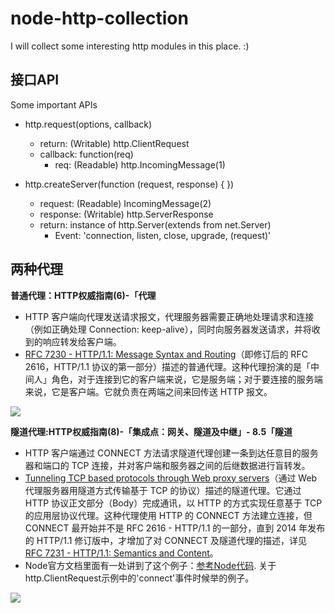 # node-http-collection
I will collect some interesting http modules in this place. :)


## 接口API
Some important APIs

- http.request(options, callback)
	- return: (Writable) http.ClientRequest
	- callback: function(req)
		- req: (Readable) http.IncomingMessage(1)

- http.createServer(function (request, response) { })
	- request: (Readable) IncomingMessage(2)
	- response: (Writable) http.ServerResponse
	- return: instance of http.Server(extends from net.Server) 
		- Event: 'connection, listen, close, upgrade, (request)'


## 两种代理

**普通代理：HTTP权威指南(6)-「代理**

- HTTP 客户端向代理发送请求报文，代理服务器需要正确地处理请求和连接（例如正确处理 Connection: keep-alive），同时向服务器发送请求，并将收到的响应转发给客户端。
- [RFC 7230 - HTTP/1.1: Message Syntax and Routing](http://tools.ietf.org/html/rfc7230)（即修订后的 RFC 2616，HTTP/1.1 协议的第一部分）描述的普通代理。这种代理扮演的是「中间人」角色，对于连接到它的客户端来说，它是服务端；对于要连接的服务端来说，它是客户端。它就负责在两端之间来回传送 HTTP 报文。

![](https://st.imququ.com/i/webp/static/uploads/2015/11/web_proxy.png.webp)


**隧道代理:HTTP权威指南(8)-「集成点：网关、隧道及中继」- 8.5「隧道**

- HTTP 客户端通过 CONNECT 方法请求隧道代理创建一条到达任意目的服务器和端口的 TCP 连接，并对客户端和服务器之间的后继数据进行盲转发。
- [Tunneling TCP based protocols through Web proxy servers](https://tools.ietf.org/html/draft-luotonen-web-proxy-tunneling-01)（通过 Web 代理服务器用隧道方式传输基于 TCP 的协议）描述的隧道代理。它通过 HTTP 协议正文部分（Body）完成通讯，以 HTTP 的方式实现任意基于 TCP 的应用层协议代理。这种代理使用 HTTP 的 CONNECT 方法建立连接，但 CONNECT 最开始并不是 RFC 2616 - HTTP/1.1 的一部分，直到 2014 年发布的 HTTP/1.1 修订版中，才增加了对 CONNECT 及隧道代理的描述，详见 [RFC 7231 - HTTP/1.1: Semantics and Content](https://tools.ietf.org/html/rfc7231#section-4.3.6)。
- Node官方文档里面有一处讲到了这个例子：[参考Node代码](https://nodejs.org/docs/latest-v5.x/api/http.html#http_class_http_server). 关于http.ClientRequest示例中的'connect'事件时候举的例子。

![](https://st.imququ.com/i/webp/static/uploads/2015/11/web_tunnel.png.webp)


